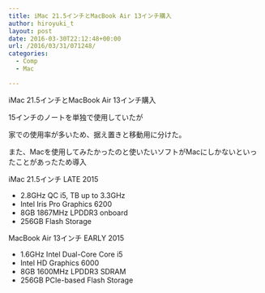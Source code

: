 ```yaml
---
title: iMac 21.5インチとMacBook Air 13インチ購入
author: hiroyuki_t
layout: post
date: 2016-03-30T22:12:48+00:00
url: /2016/03/31/071248/
categories:
  - Comp
  - Mac

---
```

iMac 21.5インチとMacBook Air 13インチ購入

15インチのノートを単独で使用していたが
  
家での使用率が多いため、据え置きと移動用に分けた。
  
また、Macを使用してみたかったのと使いたいソフトがMacにしかないといったことがあったため導入

iMac 21.5インチ LATE 2015

  * 2.8GHz QC i5, TB up to 3.3GHz
  * Intel Iris Pro Graphics 6200
  * 8GB 1867MHz LPDDR3 onboard
  * 256GB Flash Storage

MacBook Air 13インチ EARLY 2015

  * 1.6GHz Intel Dual-Core Core i5
  * Intel HD Graphics 6000
  * 8GB 1600MHz LPDDR3 SDRAM
  * 256GB PCIe-based Flash Storage